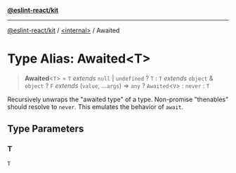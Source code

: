 [**@eslint-react/kit**](../../README.md)

***

[@eslint-react/kit](../../README.md) / [\<internal\>](../README.md) / Awaited

# Type Alias: Awaited\<T\>

> **Awaited**\<`T`\> = `T` *extends* `null` \| `undefined` ? `T` : `T` *extends* `object` & `object` ? `F` *extends* (`value`, ...`args`) => `any` ? `Awaited`\<`V`\> : `never` : `T`

Recursively unwraps the "awaited type" of a type. Non-promise "thenables" should resolve to `never`. This emulates the behavior of `await`.

## Type Parameters

### T

`T`
